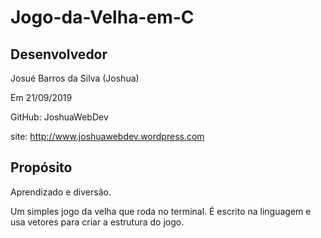 # Jogo-da-Velha-em-C

## Desenvolvedor

Josué Barros da Silva (Joshua)

Em 21/09/2019

GitHub: JoshuaWebDev

site: http://www.joshuawebdev.wordpress.com

## Propósito

Aprendizado e diversão.

Um simples jogo da velha que roda no terminal.
É escrito na linguagem e usa vetores para criar a estrutura do jogo.
